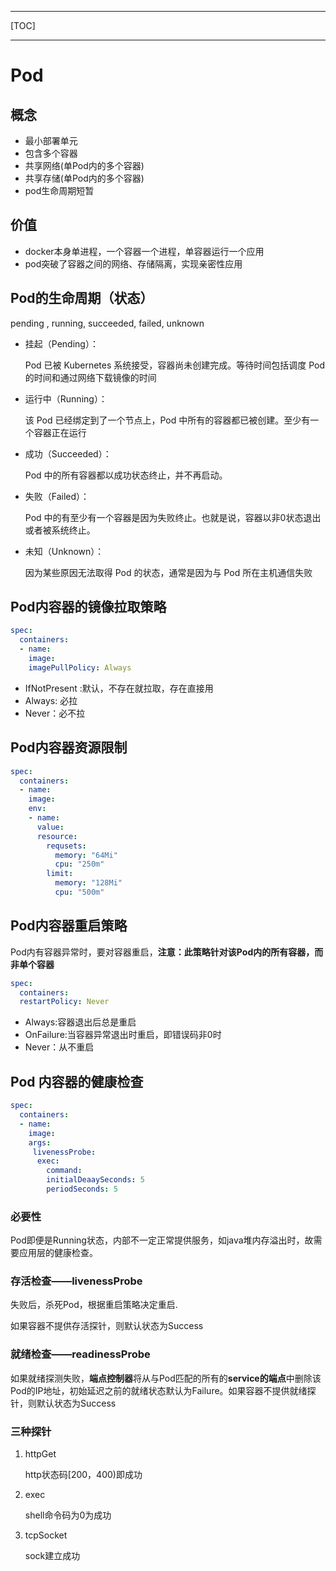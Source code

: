 

------

[TOC]

------

# Pod

## 概念

- 最小部署单元
- 包含多个容器
- 共享网络(单Pod内的多个容器)
- 共享存储(单Pod内的多个容器)
- pod生命周期短暂

## 价值

- docker本身单进程，一个容器一个进程，单容器运行一个应用
- pod突破了容器之间的网络、存储隔离，实现亲密性应用

## Pod的生命周期（状态）

pending , running, succeeded, failed, unknown

- 挂起（Pending）：

  Pod 已被 Kubernetes 系统接受，容器尚未创建完成。等待时间包括调度 Pod 的时间和通过网络下载镜像的时间

- 运行中（Running）：

  该 Pod 已经绑定到了一个节点上，Pod 中所有的容器都已被创建。至少有一个容器正在运行
- 成功（Succeeded）：

  Pod 中的所有容器都以成功状态终止，并不再启动。

- 失败（Failed）：

  Pod 中的有至少有一个容器是因为失败终止。也就是说，容器以非0状态退出或者被系统终止。
  
- 未知（Unknown）：
  
  因为某些原因无法取得 Pod 的状态，通常是因为与 Pod 所在主机通信失败


## Pod内容器的镜像拉取策略

```yaml
spec:
  containers:
  - name:
    image:
    imagePullPolicy: Always
```

- IfNotPresent :默认，不存在就拉取，存在直接用
- Always: 必拉
- Never：必不拉

## Pod内容器资源限制

```yaml
spec:
  containers:
  - name:
    image:
    env:
    - name:
      value:
      resource:
        requsets:
          memory: "64Mi"
          cpu: "250m"
        limit: 
          memory: "128Mi"
          cpu: "500m"
```

## Pod内容器重启策略

Pod内有容器异常时，要对容器重启，**注意：此策略针对该Pod内的所有容器，而非单个容器**

```yaml
spec:
  containers:
  restartPolicy: Never
```

- Always:容器退出后总是重启
- OnFailure:当容器异常退出时重启，即错误码非0时
- Never：从不重启

## Pod 内容器的健康检查

```yaml
spec:
  containers:
  - name:
    image:
    args:
     livenessProbe:
      exec:
        command:
        initialDeaaySeconds: 5
        periodSeconds: 5
```



### 必要性

Pod即便是Running状态，内部不一定正常提供服务，如java堆内存溢出时，故需要应用层的健康检查。

### 存活检查——livenessProbe

失败后，杀死Pod，根据重启策略决定重启.

如果容器不提供存活探针，则默认状态为Success

### 就绪检查——readinessProbe

如果就绪探测失败，**端点控制器**将从与Pod匹配的所有的**service的端点**中删除该Pod的IP地址，初始延迟之前的就绪状态默认为Failure。如果容器不提供就绪探针，则默认状态为Success

### 三种探针

1. httpGet

   http状态码[200，400)即成功

2. exec

   shell命令码为0为成功

3. tcpSocket

   sock建立成功
